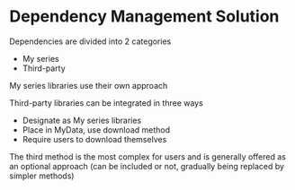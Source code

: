 # Dependency Management Solution

Dependencies are divided into 2 categories

- My series
- Third-party

My series libraries use their own approach

Third-party libraries can be integrated in three ways

- Designate as My series libraries
- Place in MyData, use download method
- Require users to download themselves

The third method is the most complex for users and is generally offered as an optional approach (can be included or not,
gradually being replaced by simpler methods)